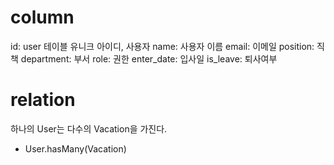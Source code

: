 # column

id: user 테이블 유니크 아이디, 사용자 
name: 사용자 이름
email: 이메일
position: 직책
department: 부서
role: 권한
enter_date: 입사일
is_leave: 퇴사여부

# relation

하나의 User는 다수의 Vacation을 가진다.
- User.hasMany(Vacation)